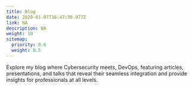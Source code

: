 ```yaml
---
title: Blog
date: 2020-01-07T16:47:30.077Z
link: NA
description: NA
weight: 10
sitemap:
  priority: 0.6
  weight: 0.5
---
```

<!--

This page represents the landing page for "Blogs" section. It is also shown under the homepage header for "Blogs". It should be therefore relatively short and sweet.

\-->

Explore my blog where Cybersecurity meets, DevOps, featuring articles, presentations, and talks that reveal their seamless integration and provide insights for professionals at all levels.
